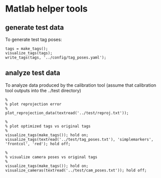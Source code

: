 # Matlab helper tools


## generate test data

To generate test tag poses:

    tags = make_tags();
	visualize_tags(tags);
	write_tags(tags, '../config/tag_poses.yaml');

## analyze test data

To analyze data produced by the calibration tool (assume that
calibration tool outputs into the ../test directory)

	%
	% plot reprojection error
	%
    plot_reprojection_data(textread('../test/reproj.txt'));
	
	% 
	% plot optimized tags vs original tags
	%
	visualize_tags(make_tags()); hold on; visualize_tags(textread('../test/tag_poses.txt'), 'simplemarkers', 'frontcol', 'red'); hold off;

	%
	% visualize camera poses vs original tags
	%
	visualize_tags(make_tags()); hold on; visualize_cameras(textread('../test/cam_poses.txt')); hold off;
    
	
